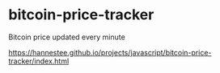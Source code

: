# bitcoin-price-tracker
Bitcoin price updated every minute

https://hannestee.github.io/projects/javascript/bitcoin-price-tracker/index.html
